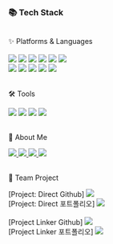 <!--
**abkorc33/abkorc33** is a ✨ _special_ ✨ repository because its `README.md` (this file) appears on your GitHub profile.

Here are some ideas to get you started:

- 🔭 I’m currently working on ...
- 🌱 I’m currently learning ...
- 👯 I’m looking to collaborate on ...
- 🤔 I’m looking for help with ...
- 💬 Ask me about ...
- 📫 How to reach me: ...
- 😄 Pronouns: ...
- ⚡ Fun fact: ...
-->
<h3>📚 Tech Stack </h3>
<br>
✨ Platforms & Languages 
<div>
<br>
<img src="https://img.shields.io/badge/JAVA-007396?style=flat&logo=Java&logoColor=white"/>
<img src="https://img.shields.io/badge/Spring-6DB33F?style=flat&logo=Spring&logoColor=white"/>
<img src="https://img.shields.io/badge/jQuery-0769AD?style=flat&logo=jQuery&logoColor=white"/>
<img src="https://img.shields.io/badge/MySQL-4479A1?style=flat&logo=MySQL&logoColor=white"/>
<img src="https://img.shields.io/badge/Bootstrap-7952B3?style=flat&logo=Bootstrap&logoColor=white"/>
<img src="https://img.shields.io/badge/AWS-232F3E?style=flat&logo=Amazon AWS&logoColor=white"/>
<br>
<img src="https://img.shields.io/badge/ReactNative-61DAFB?style=flat&logo=React&logoColor=white"/>
<img src="https://img.shields.io/badge/HTML5-E34F26?style=flat&logo=HTML5&logoColor=white"/>
<img src="https://img.shields.io/badge/css-1572B6?style=flat&logo=CSS3&logoColor=white"/>
<img src="https://img.shields.io/badge/JavaScript-F7DF1E?style=flat&logo=Javascript&logoColor=white"/>
<img src="https://img.shields.io/badge/TypeScript-3178C6?style=flat&logo=TypeScript&logoColor=white"/>
<br>
<br>
</div>

🛠️ Tools 
<div>
<img src="https://img.shields.io/badge/Tomcat-F8DC75?style=flat&logo=Apache Tomcat&logoColor=white"/>
<img src="https://img.shields.io/badge/Visual Studio Code-007ACC?style=style=flat&logo=Visual Studio Code&logoColor=white"/>
<img src="https://img.shields.io/badge/GitHub-181717?style=style=flat&logo=GitHub&logoColor=white"/>
<img src="https://img.shields.io/badge/Git-F05032?style=style=flat&logo=Git&logoColor=white"/>
<br>
<br>
</div>

🌱 About Me 
<div>
   <a href="https://www.notion.so/Kim-Su-Hyeon-1b636ef425024d29a5ec9668f4438ee1">
    <img src="https://img.shields.io/badge/Portfolio-EE4353?style=style=flat&logo=Notion&logoColor=white"/>
  </a>
  <a href="https://abkorc33.tistory.com/">
    <img src="https://img.shields.io/badge/Blog-09B3AF?style=style=flat&logo=Storyblok&logoColor=white"/>
  </a>
  <a href="https://google.com/">
    <img src="https://img.shields.io/badge/Gmail-EA4335?style=style=flat&logo=Gmail&logoColor=white"/>
  </a>
  <a href="https://github.com/abkorc33">
    <img src="https://img.shields.io/badge/GitHub-181717?style=style=flat&logo=GitHub&logoColor=white"/>
  </a>
<br>
<br>
</div>

📖 Team Project
<div>
   [Project: Direct Github]
   <a href="https://github.com/kimwlsgh33/direct/tree/feature/myInfo">
      <img src="https://img.shields.io/badge/DIRECT-181717?style=style=flat&logo=GitHub&logoColor=white"/>
   </a>
   <br>
   [Project: Direct 포트폴리오]
   <a href="https://www.notion.so/DIRECT-505349e060384d2b9108fcef6159e6f8">
      <img src="https://img.shields.io/badge/DIRECT-EE4353?style=style=flat&logo=Notion&logoColor=white"/>
   </a>
</div>
<br>
<div>
   [Project Linker Github]
   <a href="https://github.com/kimwlsgh33/Project/tree/feature/Profile">
      <img src="https://img.shields.io/badge/LINKER-181717?style=style=flat&logo=GitHub&logoColor=white"/>
   </a>
   <br>
   [Project Linker 포트폴리오]
   <a href="https://www.notion.so/LINKER-1fa659c6449f416c94ea792c8e1364f8">
      <img src="https://img.shields.io/badge/LINKER-EE4353?style=style=flat&logo=Notion&logoColor=white"/>
   </a>
</div>

